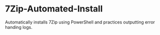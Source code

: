# 7Zip-Automated-Install
Automatically installs 7Zip using PowerShell and practices outputting error handing logs.
